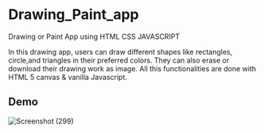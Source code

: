 # Drawing_Paint_app

Drawing or Paint App using HTML CSS JAVASCRIPT

In this drawing app, users can draw different shapes like rectangles, circle,and triangles in their preferred colors. They can also erase or download their drawing work as image. All this functionalities are done with HTML 5 canvas & vanilla Javascript.

## Demo

![Screenshot (299)](https://github.com/yogeshNavghane67/Drawing_Paint_app/assets/124075039/282db05e-533d-47d2-81de-f347bb319ab8)

